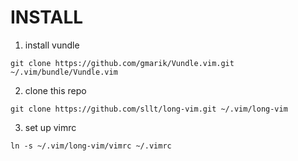 
# INSTALL
1. install vundle

`git clone https://github.com/gmarik/Vundle.vim.git ~/.vim/bundle/Vundle.vim`

2. clone this repo

`git clone https://github.com/sllt/long-vim.git ~/.vim/long-vim`

3. set up vimrc

`ln -s ~/.vim/long-vim/vimrc ~/.vimrc`

